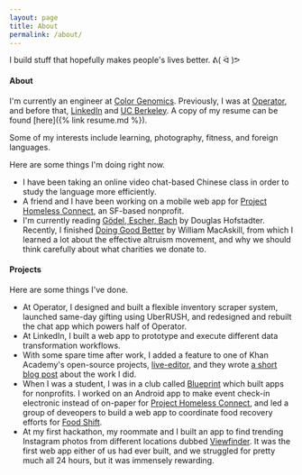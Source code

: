 ```yaml
---
layout: page
title: About
permalink: /about/
---
```


I build stuff that hopefully makes people's lives better. ᕕ( ᐛ )ᕗ

#### About

I'm currently an engineer at [Color Genomics](https://www.color.com/). Previously, I was at [Operator](https://operator.com), and before that, [LinkedIn](https://linkedin.com) and [UC Berkeley](https://berkeley.edu). A copy of my resume can be found [here]({% link resume.md %}).

Some of my interests include learning, photography, fitness, and foreign languages.

Here are some things I'm doing right now.

- I have been taking an online video chat-based Chinese class in order to study the language more efficiently.
- A friend and I have been working on a mobile web app for [Project Homeless Connect](https://projecthomelessconnect.org/), an SF-based nonprofit.
- I'm currently reading [Gödel, Escher, Bach](https://en.wikipedia.org/wiki/G%C3%B6del,_Escher,_Bach) by Douglas Hofstadter. Recently, I finished [Doing Good Better](https://smile.amazon.com/Doing-Good-Better-Effective-Altruism/dp/1592409660) by William MacAskill, from which I learned a lot about the effective altruism movement, and why we should think carefully about what charities we donate to.

#### Projects

Here are some things I've done.

- At Operator, I designed and built a flexible inventory scraper system, launched same-day gifting using UberRUSH, and redesigned and rebuilt the chat app which powers half of Operator.
- At LinkedIn, I built a web app to prototype and execute different data transformation workflows.
- With some spare time after work, I added a feature to one of Khan Academy's open-source projects, [live-editor](https://github.com/Khan/live-editor), and they wrote [a short blog post](http://cs-blog.khanacademy.org/2015/10/new-helpful-messages-for-our-webpage.html) about the work I did.
- When I was a student, I was in a club called [Blueprint](https://calblueprint.org) which built apps for nonprofits. I worked on an Android app to make event check-in electronic instead of on-paper for [Project Homeless Connect](https://projecthomelessconnect.org/), and led a group of deveopers to build a web app to coordinate food recovery efforts for [Food Shift](http://foodshift.net).
- At my first hackathon, my roommate and I built an app to find trending Instagram photos from different locations dubbed [Viewfinder](https://viewfinder.herokuapp.com/). It was the first web app either of us had ever built, and we struggled for pretty much all 24 hours, but it was immensely rewarding.
